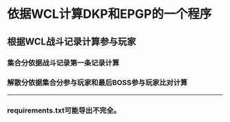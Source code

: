 # 依据WCL计算DKP和EPGP的一个程序  
## 根据WCL战斗记录计算参与玩家  
### 集合分依据战斗记录第一条记录计算  
### 解散分依据集合分参与玩家和最后BOSS参与玩家比对计算  
----------------
### requirements.txt可能导出不完全。  
